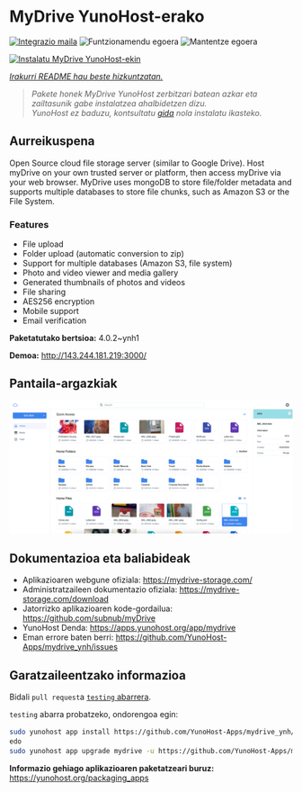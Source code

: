 <!--
Ohart ongi: README hau automatikoki sortu da <https://github.com/YunoHost/apps/tree/master/tools/readme_generator>ri esker
EZ editatu eskuz.
-->

# MyDrive YunoHost-erako

[![Integrazio maila](https://apps.yunohost.org/badge/integration/mydrive)](https://ci-apps.yunohost.org/ci/apps/mydrive/)
![Funtzionamendu egoera](https://apps.yunohost.org/badge/state/mydrive)
![Mantentze egoera](https://apps.yunohost.org/badge/maintained/mydrive)

[![Instalatu MyDrive YunoHost-ekin](https://install-app.yunohost.org/install-with-yunohost.svg)](https://install-app.yunohost.org/?app=mydrive)

*[Irakurri README hau beste hizkuntzatan.](./ALL_README.md)*

> *Pakete honek MyDrive YunoHost zerbitzari batean azkar eta zailtasunik gabe instalatzea ahalbidetzen dizu.*  
> *YunoHost ez baduzu, kontsultatu [gida](https://yunohost.org/install) nola instalatu ikasteko.*

## Aurreikuspena

Open Source cloud file storage server (similar to Google Drive). Host myDrive on your own trusted server or platform, then access myDrive via your web browser. MyDrive uses mongoDB to store file/folder metadata and supports multiple databases to store file chunks, such as Amazon S3 or the File System.

### Features

- File upload
- Folder upload (automatic conversion to zip)
- Support for multiple databases (Amazon S3, file system)
- Photo and video viewer and media gallery
- Generated thumbnails of photos and videos
- File sharing
- AES256 encryption
- Mobile support
- Email verification


**Paketatutako bertsioa:** 4.0.2~ynh1

**Demoa:** <http://143.244.181.219:3000/>

## Pantaila-argazkiak

![MyDrive(r)en pantaila-argazkia](./doc/screenshots/screenshot.png)

## Dokumentazioa eta baliabideak

- Aplikazioaren webgune ofiziala: <https://mydrive-storage.com/>
- Administratzaileen dokumentazio ofiziala: <https://mydrive-storage.com/download>
- Jatorrizko aplikazioaren kode-gordailua: <https://github.com/subnub/myDrive>
- YunoHost Denda: <https://apps.yunohost.org/app/mydrive>
- Eman errore baten berri: <https://github.com/YunoHost-Apps/mydrive_ynh/issues>

## Garatzaileentzako informazioa

Bidali `pull request`a [`testing` abarrera](https://github.com/YunoHost-Apps/mydrive_ynh/tree/testing).

`testing` abarra probatzeko, ondorengoa egin:

```bash
sudo yunohost app install https://github.com/YunoHost-Apps/mydrive_ynh/tree/testing --debug
edo
sudo yunohost app upgrade mydrive -u https://github.com/YunoHost-Apps/mydrive_ynh/tree/testing --debug
```

**Informazio gehiago aplikazioaren paketatzeari buruz:** <https://yunohost.org/packaging_apps>
